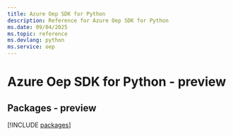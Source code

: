 ```yaml
---
title: Azure Oep SDK for Python
description: Reference for Azure Oep SDK for Python
ms.date: 09/04/2025
ms.topic: reference
ms.devlang: python
ms.service: oep
---
```

# Azure Oep SDK for Python - preview
## Packages - preview
[!INCLUDE [packages](oep-index.md)]